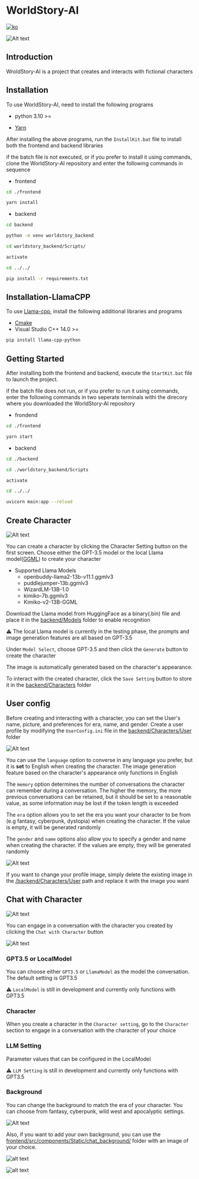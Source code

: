 # WorldStory-AI

[![ko](https://img.shields.io/badge/lang-ko-green.svg)](./README.ko.md)

![Alt text](./frontend/src/components/Static/intro.gif)

## Introduction

WroldStory-AI is a project that creates and interacts with fictional characters

## Installation

To use WorldStory-AI, need to install the following programs

- python 3.10 >=

- [Yarn](https://classic.yarnpkg.com/lang/en/docs/install/#windows-stable)

After installing the above programs, run the `InstallKit.bat` file to install both the frontend and backend libraries

if the batch file is not executed, or if you prefer to install it using commands, clone the WorldStory-AI repository and enter the following commands in sequence

- frontend

```bash
cd ./frontend
```

```bash
yarn install
```

- backend

```bash
cd backend
```

```bash
python -m venv worldstory_backend
```

```bash
cd worldstory_backend/Scripts/
```

```bash
activate
```

```bash
cd ../../
```

```bash
pip install -r requirements.txt
```

## Installation-LlamaCPP

To use [Llama-cpp](https://github.com/abetlen/llama-cpp-python), install the following additional libraries and programs

- [Cmake](https://cmake.org/download/)
- Visual Studio C++ 14.0 >=

```bash
pip install llama-cpp-python
```

## Getting Started

After installing both the frontend and backend, execute the `StartKit.bat` file to launch the project.

if the batch file does not run, or if you prefer to run it using commands, enter the following commands in two seperate terminals withi the direcory where you downloaded the WorldStory-AI repository

- frondend

```bash
cd ./frontend
```

```bash
yarn start
```

- backend

```bash
cd ./backend
```

```bash
cd ./worldstory_backend/Scripts
```

```bash
activate
```

```bash
cd ../../
```

```bash
uvicorn main:app --reload
```

## Create Character

![Alt text](./frontend/src/components/Static/create_character.gif)

You can create a character by clicking the Character Setting button on the first screen. Choose either the GPT-3.5 model or the local Llama model([GGML](https://github.com/ggerganov/ggml)) to create your character

- Supported Llama Models
  - openbuddy-llama2-13b-v11.1.ggmlv3
  - puddlejumper-13b.ggmlv3
  - WizardLM-13B-1.0
  - kimiko-7b.ggmlv3
  - Kimiko-v2-13B-GGML

Download the Llama model from HuggingFace as a binary(.bin) file and place it in the [backend/Models](./backend/Models) folder to enable recognition

⚠️ The local Llama model is currently in the testing phase, the prompts and image generation features are all based on GPT-3.5

Under `Model Select`, choose GPT-3.5 and then click the `Generate` button to create the character

The image is automatically generated based on the character's appearance.

To interact with the created character, click the `Save Setting` button to store it in the [backend/Characters](./backend/Characters) folder

## User config

Before creating and interacting with a character, you can set the User's name, picture, and preferences for era, name, and gender. Create a user profile by modifying the `UserConfig.ini` file in the [backend/Characters/User](./backend/Characters/User/) folder

![Alt text](./frontend/src/components/Static/user_config.png)

You can use the `language` option to converse in any language you prefer, but it is **set** to English when creating the character. The image generation feature based on the character's appearance only functions in English

The `memory` option determines the number of conversations the character can remember during a conversation. The higher the memory, the more previous conversations can be retained, but it should be set to a reasonable value, as some information may be lost if the token length is exceeded

The `era` option allows you to set the era you want your character to be from (e.g fantasy, cyberpunk, dystopia) when creating the character. If the value is empty, it will be generated randomly

The `gender` and `name` options also allow you to specify a gender and name when creating the character. If the values are empty, they will be generated randomly

![Alt text](./frontend/src/components/Static/user_profile.png)

If you want to change your profile image, simply delete the existing image in the [/backend/Characters/User](./backend/Characters/User/) path and replace it with the image you want

## Chat with Character

![Alt text](./frontend/src/components/Static/chatting.gif)

You can engage in a conversation with the character you created by clicking the `Chat with Character` button

![Alt text](./frontend/src/components/Static/chat_setting.png)

### GPT3.5 or LocalModel

You can choose either `GPT3.5` or `LlamaModel` as the model the conversation. The default setting is GPT3.5

⚠️ `LocalModel` is still in development and currently only functions with GPT3.5

### Character

When you create a character in the `Character setting`, go to the `Character` section to engage in a conversation with the character of your choice

### LLM Setting

Parameter values that can be configured in the LocalModel

⚠️ `LLM Setting` is still in development and currently only functions with GPT3.5

### Background

You can change the background to match the era of your character. You can choose from fantasy, cyberpunk, wild west and apocalyptic settings.

![Alt text](./frontend/src/components/Static/Background_transition.gif)

Also, if you want to add your own background, you can use the [frontend/src/components/Static/chat_background/](./frontend/src/components/Static/chat_background/) folder with an image of your choice.

![alt text](./frontend/src/components/Static/test_image.png)

![alt text](./frontend/src/components/Static/test_image2.png)
